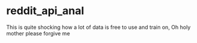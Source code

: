# reddit_api_anal
This is quite shocking how a lot of data is free to use and train on, Oh holy mother please forgive me 
